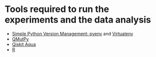 # Tools required to run the experiments and the data analysis

- [Simple Python Version Management: pyenv](https://github.com/pyenv/pyenv)
  and [Virtualenv](https://virtualenv.pypa.io)
- [QMutPy](https://github.com/danielfobooss/mutpy/tree/all_gates)
- [Qiskit Aqua](https://github.com/Qiskit/qiskit-aqua/tree/stable/0.8)
- [R](https://www.r-project.org)
